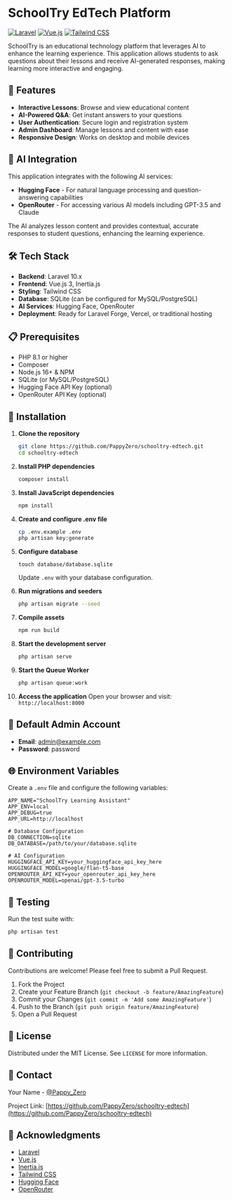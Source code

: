 # SchoolTry EdTech Platform

[![Laravel](https://img.shields.io/badge/Laravel-FF2D20?style=for-the-badge&logo=laravel&logoColor=white)](https://laravel.com)
[![Vue.js](https://img.shields.io/badge/Vue.js-35495E?style=for-the-badge&logo=vue.js&logoColor=4FC08D)](https://vuejs.org/)
[![Tailwind CSS](https://img.shields.io/badge/Tailwind_CSS-38B2AC?style=for-the-badge&logo=tailwind-css&logoColor=white)](https://tailwindcss.com/)

SchoolTry is an educational technology platform that leverages AI to enhance the learning experience. This application allows students to ask questions about their lessons and receive AI-generated responses, making learning more interactive and engaging.

## 🚀 Features

- **Interactive Lessons**: Browse and view educational content
- **AI-Powered Q&A**: Get instant answers to your questions
- **User Authentication**: Secure login and registration system
- **Admin Dashboard**: Manage lessons and content with ease
- **Responsive Design**: Works on desktop and mobile devices

## 🤖 AI Integration

This application integrates with the following AI services:

- **Hugging Face** - For natural language processing and question-answering capabilities
- **OpenRouter** - For accessing various AI models including GPT-3.5 and Claude

The AI analyzes lesson content and provides contextual, accurate responses to student questions, enhancing the learning experience.

## 🛠️ Tech Stack

- **Backend**: Laravel 10.x
- **Frontend**: Vue.js 3, Inertia.js
- **Styling**: Tailwind CSS
- **Database**: SQLite (can be configured for MySQL/PostgreSQL)
- **AI Services**: Hugging Face, OpenRouter
- **Deployment**: Ready for Laravel Forge, Vercel, or traditional hosting

## 📋 Prerequisites

- PHP 8.1 or higher
- Composer
- Node.js 16+ & NPM
- SQLite (or MySQL/PostgreSQL)
- Hugging Face API Key (optional)
- OpenRouter API Key (optional)

## 🚀 Installation

1. **Clone the repository**
   ```bash
   git clone https://github.com/PappyZero/schooltry-edtech.git
   cd schooltry-edtech
   ```

2. **Install PHP dependencies**
   ```bash
   composer install
   ```

3. **Install JavaScript dependencies**
   ```bash
   npm install
   ```

4. **Create and configure .env file**
   ```bash
   cp .env.example .env
   php artisan key:generate
   ```

5. **Configure database**
   ```sqlite
   touch database/database.sqlite
   ```
   Update `.env` with your database configuration.

6. **Run migrations and seeders**
   ```bash
   php artisan migrate --seed
   ```

7. **Compile assets**
   ```bash
   npm run build
   ```

8. **Start the development server**
   ```bash
   php artisan serve
   ```

9. **Start the Queue Worker**
   ```bash
   php artisan queue:work
   ```

10. **Access the application**
   Open your browser and visit: `http://localhost:8000`

## 🔐 Default Admin Account

- **Email**: admin@example.com
- **Password**: password

## 🌐 Environment Variables

Create a `.env` file and configure the following variables:

```env
APP_NAME="SchoolTry Learning Assistant"
APP_ENV=local
APP_DEBUG=true
APP_URL=http://localhost

# Database Configuration
DB_CONNECTION=sqlite
DB_DATABASE=/path/to/your/database.sqlite

# AI Configuration
HUGGINGFACE_API_KEY=your_huggingface_api_key_here
HUGGINGFACE_MODEL=google/flan-t5-base
OPENROUTER_API_KEY=your_openrouter_api_key_here
OPENROUTER_MODEL=openai/gpt-3.5-turbo
```

## 🧪 Testing

Run the test suite with:

```bash
php artisan test
```

## 🤝 Contributing

Contributions are welcome! Please feel free to submit a Pull Request.

1. Fork the Project
2. Create your Feature Branch (`git checkout -b feature/AmazingFeature`)
3. Commit your Changes (`git commit -m 'Add some AmazingFeature'`)
4. Push to the Branch (`git push origin feature/AmazingFeature`)
5. Open a Pull Request

## 📄 License

Distributed under the MIT License. See `LICENSE` for more information.

## 📧 Contact

Your Name - [@Pappy_Zero](https://x.com/Pappy_Zero)

Project Link: [https://github.com/PappyZero/schooltry-edtech](https://github.com/PappyZero/schooltry-edtech)

## 🙏 Acknowledgments

- [Laravel](https://laravel.com)
- [Vue.js](https://vuejs.org/)
- [Inertia.js](https://inertiajs.com/)
- [Tailwind CSS](https://tailwindcss.com/)
- [Hugging Face](https://huggingface.co/)
- [OpenRouter](https://openrouter.ai/)

